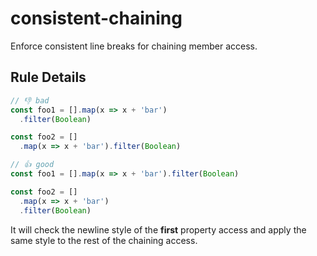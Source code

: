 # consistent-chaining

Enforce consistent line breaks for chaining member access.

## Rule Details

<!-- eslint-skip -->
```js
// 👎 bad
const foo1 = [].map(x => x + 'bar')
  .filter(Boolean)

const foo2 = []
  .map(x => x + 'bar').filter(Boolean)
```

<!-- eslint-skip -->
```js
// 👍 good
const foo1 = [].map(x => x + 'bar').filter(Boolean)

const foo2 = []
  .map(x => x + 'bar')
  .filter(Boolean)
```

It will check the newline style of the **first** property access and apply the same style to the rest of the chaining access.